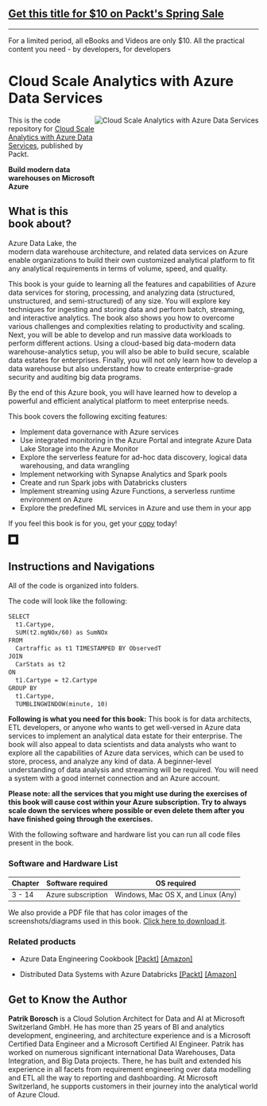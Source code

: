 ## [Get this title for $10 on Packt's Spring Sale](https://www.packt.com/B16667?utm_source=github&utm_medium=packt-github-repo&utm_campaign=spring_10_dollar_2022)
-----
For a limited period, all eBooks and Videos are only $10. All the practical content you need \- by developers, for developers

# Cloud Scale Analytics with Azure Data Services

<a href="https://www.packtpub.com/product/cloud-scale-analytics-with-azure-data-services/9781800562936?utm_source=github&utm_medium=repository&utm_campaign=9781800562936"><img src="https://static.packt-cdn.com/products/9781800562936/cover/smaller" alt="Cloud Scale Analytics with Azure Data Services" height="256px" align="right"></a>

This is the code repository for [Cloud Scale Analytics with Azure Data Services](https://www.packtpub.com/product/cloud-scale-analytics-with-azure-data-services/9781800562936?utm_source=github&utm_medium=repository&utm_campaign=9781800562936), published by Packt.

**Build modern data warehouses on Microsoft Azure**

## What is this book about?
Azure Data Lake, the modern data warehouse architecture, and related data services on Azure enable organizations to build their own customized analytical platform to fit any analytical requirements in terms of volume, speed, and quality.

This book is your guide to learning all the features and capabilities of Azure data services for storing, processing, and analyzing data (structured, unstructured, and semi-structured) of any size. You will explore key techniques for ingesting and storing data and perform batch, streaming, and interactive analytics. The book also shows you how to overcome various challenges and complexities relating to productivity and scaling. Next, you will be able to develop and run massive data workloads to perform different actions. Using a cloud-based big data-modern data warehouse-analytics setup, you will also be able to build secure, scalable data estates for enterprises. Finally, you will not only learn how to develop a data warehouse but also understand how to create enterprise-grade security and auditing big data programs.

By the end of this Azure book, you will have learned how to develop a powerful and efficient analytical platform to meet enterprise needs.

This book covers the following exciting features: 
* Implement data governance with Azure services
* Use integrated monitoring in the Azure Portal and integrate Azure Data Lake Storage into the Azure Monitor
* Explore the serverless feature for ad-hoc data discovery, logical data warehousing, and data wrangling
* Implement networking with Synapse Analytics and Spark pools
* Create and run Spark jobs with Databricks clusters
* Implement streaming using Azure Functions, a serverless runtime environment on Azure
* Explore the predefined ML services in Azure and use them in your app

If you feel this book is for you, get your [copy](https://www.amazon.com/dp/1800562934) today!

<a href="https://www.packtpub.com/?utm_source=github&utm_medium=banner&utm_campaign=GitHubBanner"><img src="https://raw.githubusercontent.com/PacktPublishing/GitHub/master/GitHub.png" alt="https://www.packtpub.com/" border="5" /></a>

## Instructions and Navigations
All of the code is organized into folders.

The code will look like the following:
```
SELECT
  t1.Cartype,
  SUM(t2.mgNOx/60) as SumNOx
FROM
  Cartraffic as t1 TIMESTAMPED BY ObservedT
JOIN
  CarStats as t2
ON
  t1.Cartype = t2.Cartype
GROUP BY
  t1.Cartype,
  TUMBLINGWINDOW(minute, 10)

```

**Following is what you need for this book:**
This book is for data architects, ETL developers, or anyone who wants to get well-versed in Azure data services to implement an analytical data estate for their enterprise. The book will also appeal to data scientists and data analysts who want to explore all the capabilities of Azure data services, which can be used to store, process, and analyze any kind of data. A beginner-level understanding of data analysis and streaming will be required. You will need a system with a good internet connection and an Azure account.

**Please note: all the services that you might use during the exercises of this book will cause cost within your Azure subscription. Try to always scale down the services where possible or even delete them after you have finished going through the exercises.**

With the following software and hardware list you can run all code files present in the book.

### Software and Hardware List

| Chapter  | Software required                                                                    | OS required                        |
| -------- | -------------------------------------------------------------------------------------| -----------------------------------|
| 3 - 14   |   Azure subscription                                                                 | Windows, Mac OS X, and Linux (Any) |

We also provide a PDF file that has color images of the screenshots/diagrams used in this book. [Click here to download it](https://static.packt-cdn.com/downloads/9781800562936_ColorImages.pdf).


### Related products <Other books you may enjoy>
* Azure Data Engineering Cookbook [[Packt]](https://www.packtpub.com/product/azure-data-engineering-cookbook/9781800206557?utm_source=github&utm_medium=repository&utm_campaign=9781800206557) [[Amazon]](https://www.amazon.com/dp/1800206550)

* Distributed Data Systems with Azure Databricks [[Packt]](https://www.packtpub.com/product/distributed-data-systems-with-azure-databricks/9781838647216?utm_source=github&utm_medium=repository&utm_campaign=9781838647216) [[Amazon]](https://www.amazon.com/dp/183864721X)

## Get to Know the Author
**Patrik Borosch** is a Cloud Solution Architect for Data and AI at Microsoft Switzerland GmbH. He has more than 25 years of BI and analytics development, engineering, and architecture experience and is a Microsoft Certified Data Engineer and a Microsoft Certified AI Engineer. Patrik has worked on numerous significant international Data Warehouses, Data Integration, and Big Data projects. There, he has built and extended his experience in all facets from requirement engineering over data modelling and ETL all the way to reporting and dashboarding. At Microsoft Switzerland, he supports customers in their journey into the analytical world of Azure Cloud.
  

